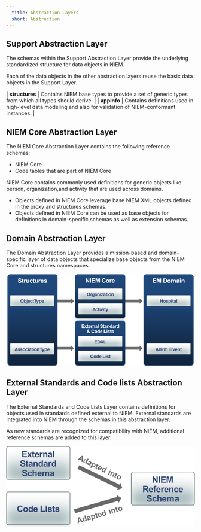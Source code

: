 ```yaml
---
  title: Abstraction Layers
  short: Abstraction
---
```


## Support Abstraction Layer

The schemas within the Support Abstraction Layer provide the underlying standardized structure for data objects in NIEM.  

Each of the data objects in the other abstraction layers reuse the basic data objects in the Support Layer.

| **structures** | Contains NIEM base types to provide a set of generic types from which all types should derive. |
| **appinfo** | Contains definitions used in high-level data modeling and also for validation of NIEM-conformant instances. |

## NIEM Core Abstraction Layer

The NIEM Core Abstraction Layer contains the following reference schemas:

- NIEM Core
- Code tables that are part of NIEM Core

NIEM Core contains commonly used definitions for generic objects like person, organization,and activity that are used across domains.

- Objects defined in NIEM Core leverage base NIEM XML objects defined in the proxy and structures schemas.
- Objects defined in NIEM Core can be used as base objects for definitions in domain-specific schemas as well as extension schemas.

## Domain Abstraction Layer

The Domain Abstraction Layer provides a mission-based and domain-specific layer of data objects that specialize base objects from the NIEM Core and structures namespaces.

![Domain Abstraction Layer](domainabstractionlayer.png "Domain Abstraction Layer")

## External Standards and Code lists Abstraction Layer

The External Standards and Code Lists Layer contains definitions for objects used in standards defined external to NIEM. External standards are integrated into NIEM through the schemas in this abstraction layer.

As new standards are recognized for compatibility with NIEM, additional reference schemas are added to this layer.

![External Standards and Code Lists](externalstandards.png "External Standards and Code Lists")